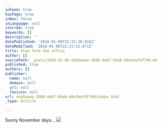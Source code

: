 ```yaml
---
inFeed: true
hasPage: true
inNav: false
inLanguage: null
starred: true
keywords: []
description: ''
datePublished: '2016-01-06T22:22:20.016Z'
dateModified: '2016-01-06T22:21:52.071Z'
title: View form the office
author: []
sourcePath: _posts/2016-01-06-e4a5aaee-3b88-4e67-b9ab-b8e3eef4f749.md
published: true
authors: []
publisher:
  name: null
  domain: null
  url: null
  favicon: null
url: e4a5aaee-3b88-4e67-b9ab-b8e3eef4f749/index.html
_type: Article

---
```

Sunny November days...
![](https://the-grid-user-content.s3-us-west-2.amazonaws.com/1c3b267e-66bd-4d50-bab7-77497a001a68.jpg)
